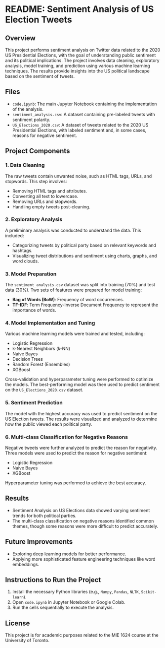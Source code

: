
# README: Sentiment Analysis of US Election Tweets

## Overview
This project performs sentiment analysis on Twitter data related to the 2020 US Presidential Elections, with the goal of understanding public sentiment and its political implications. The project involves data cleaning, exploratory analysis, model training, and prediction using various machine learning techniques. The results provide insights into the US political landscape based on the sentiment of tweets.

## Files
- `code.ipynb`: The main Jupyter Notebook containing the implementation of the analysis.
- `sentiment_analysis.csv`: A dataset containing pre-labeled tweets with sentiment polarity.
- `US_Elections_2020.csv`: A dataset of tweets related to the 2020 US Presidential Elections, with labeled sentiment and, in some cases, reasons for negative sentiment.
  
## Project Components

### 1. Data Cleaning
The raw tweets contain unwanted noise, such as HTML tags, URLs, and stopwords. This step involves:
- Removing HTML tags and attributes.
- Converting all text to lowercase.
- Removing URLs and stopwords.
- Handling empty tweets post-cleaning.

### 2. Exploratory Analysis
A preliminary analysis was conducted to understand the data. This included:
- Categorizing tweets by political party based on relevant keywords and hashtags.
- Visualizing tweet distributions and sentiment using charts, graphs, and word clouds.
  
### 3. Model Preparation
The `sentiment_analysis.csv` dataset was split into training (70%) and test data (30%). Two sets of features were prepared for model training:
- **Bag of Words (BoW)**: Frequency of word occurrences.
- **TF-IDF**: Term Frequency-Inverse Document Frequency to represent the importance of words.

### 4. Model Implementation and Tuning
Various machine learning models were trained and tested, including:
- Logistic Regression
- k-Nearest Neighbors (k-NN)
- Naive Bayes
- Decision Trees
- Random Forest (Ensembles)
- XGBoost

Cross-validation and hyperparameter tuning were performed to optimize the models. The best-performing model was then used to predict sentiment on the `US_Elections_2020.csv` dataset.

### 5. Sentiment Prediction
The model with the highest accuracy was used to predict sentiment on the US Election tweets. The results were visualized and analyzed to determine how the public viewed each political party.

### 6. Multi-class Classification for Negative Reasons
Negative tweets were further analyzed to predict the reason for negativity. Three models were used to predict the reason for negative sentiment:
- Logistic Regression
- Naive Bayes
- XGBoost

Hyperparameter tuning was performed to achieve the best accuracy.

## Results
- Sentiment Analysis on US Elections data showed varying sentiment trends for both political parties.
- The multi-class classification on negative reasons identified common themes, though some reasons were more difficult to predict accurately.

## Future Improvements
- Exploring deep learning models for better performance.
- Applying more sophisticated feature engineering techniques like word embeddings.
  
## Instructions to Run the Project
1. Install the necessary Python libraries (e.g., `Numpy`, `Pandas`, `NLTK`, `Scikit-learn`).
2. Open `code.ipynb` in Jupyter Notebook or Google Colab.
3. Run the cells sequentially to execute the analysis.

## License
This project is for academic purposes related to the MIE 1624 course at the University of Toronto.
